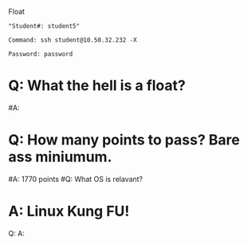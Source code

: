 Float

    "Student#: student5"

    Command: ssh student@10.50.32.232 -X

    Password: password


#    Q: What the hell is a float? 
#A:
#    Q: How many points to pass? Bare ass miniumum.
#A: 1770 points
#Q: What OS is relavant?
#    A: Linux Kung FU! 
Q:
    A:
